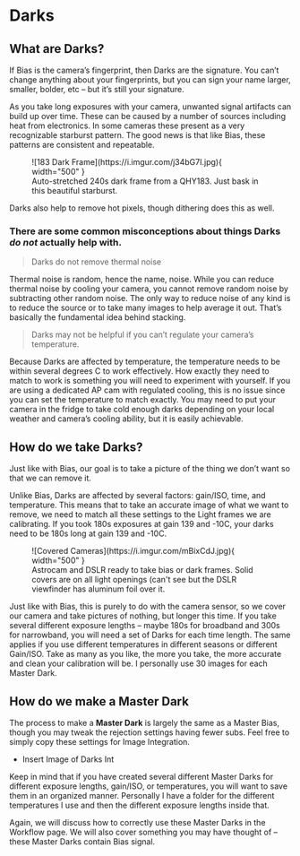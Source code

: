 # Darks
## What are Darks?
If Bias is the camera’s fingerprint, then Darks are the signature. You can’t change anything about your fingerprints, but you can sign your name larger, smaller, bolder, etc – but it’s still your signature.
 
As you take long exposures with your camera, unwanted signal artifacts can build up over time. These can be caused by a number of sources including heat from electronics. In some cameras these present as a very recognizable starburst pattern. The good news is that like Bias, these patterns are consistent and repeatable. 

<figure markdown>
  ![183 Dark Frame](https://i.imgur.com/j34bG7I.jpg){ width="500" }
  <figcaption>Auto-stretched 240s dark frame from a QHY183. Just bask in this beautiful starburst.</figcaption>
</figure>

Darks also help to remove hot pixels, though dithering does this as well. 

### There are some common misconceptions about things Darks *do not* actually help with. 

> Darks do not remove thermal noise

Thermal noise is random, hence the name, noise. While you can reduce thermal noise by cooling your camera, you cannot remove random noise by subtracting other random noise. The only way to reduce noise of any kind is to reduce the source or to take many images to help average it out. That’s basically the fundamental idea behind stacking.

> Darks may not be helpful if you can’t regulate your camera’s temperature.

Because Darks are affected by temperature, the temperature needs to be within several degrees C to work effectively. How exactly they need to match to work is something you will need to experiment with yourself. If you are using a dedicated AP cam with regulated cooling, this is no issue since you can set the temperature to match exactly. You may need to put your camera in the fridge to take cold enough darks depending on your local weather and camera’s cooling ability, but it is easily achievable. 

## How do we take Darks?

Just like with Bias, our goal is to take a picture of the thing we don’t want so that we can remove it. 

Unlike Bias, Darks are affected by several factors: gain/ISO, time, and temperature. This means that to take an accurate image of what we want to remove, we need to match all these settings to the Light frames we are calibrating. If you took 180s exposures at gain 139 and -10C, your darks need to be 180s long at gain 139 and -10C. 

<figure markdown>
  ![Covered Cameras](https://i.imgur.com/mBixCdJ.jpg){ width="500" }
  <figcaption>Astrocam and DSLR ready to take bias or dark frames. Solid covers are on all light openings (can't see but the DSLR viewfinder has aluminum foil over it. </figcaption>
</figure>

Just like with Bias, this is purely to do with the camera sensor, so we cover our camera and take pictures of nothing, but longer this time.  If you take several different exposure lengths – maybe 180s for broadband and 300s for narrowband, you will need a set of Darks for each time length. The same applies if you use different temperatures in different seasons or different Gain/ISO. Take as many as you like, the more you take, the more accurate and clean your calibration will be. I personally use 30 images for each Master Dark. 

## How do we make a Master Dark

The process to make a **Master Dark** is largely the same as a Master Bias, though you may tweak the rejection settings having fewer subs. Feel free to simply copy these settings for Image Integration. 

- Insert Image of Darks Int

Keep in mind that if you have created several different Master Darks for different exposure lengths, gain/ISO, or temperatures, you will want to save them in an organized manner. Personally I have a folder for the different temperatures I use and then the different exposure lengths inside that. 

Again, we will discuss how to correctly use these Master Darks in the Workflow page. We will also cover something you may have thought of – these Master Darks contain Bias signal. 
